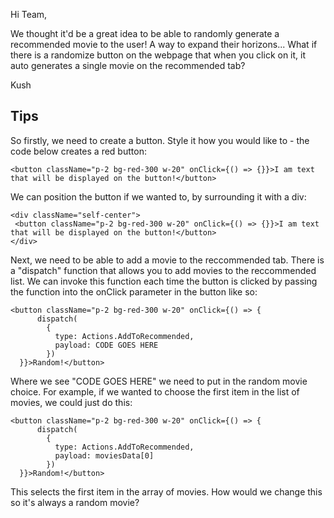 Hi Team,

We thought it'd be a great idea to be able to randomly generate a recommended movie to the user! A way to expand their horizons... What if there is a randomize button
on the webpage that when you click on it, it auto generates a single movie on the recommended tab?

Kush

## Tips

So firstly, we need to create a button. Style it how you would like to - the code below creates a red button:

`<button className="p-2 bg-red-300 w-20" onClick={() => {}}>I am text that will be displayed on the button!</button>`

We can position the button if we wanted to, by surrounding it with a div:

```
<div className="self-center">
 <button className="p-2 bg-red-300 w-20" onClick={() => {}}>I am text that will be displayed on the button!</button>
</div>
```

Next, we need to be able to add a movie to the reccommended tab. There is a "dispatch" function that allows you to add movies to the reccommended list. We can invoke this function each time the button is clicked by passing the function into the onClick parameter in the button like so:

```
<button className="p-2 bg-red-300 w-20" onClick={() => {
      dispatch(
        {
          type: Actions.AddToRecommended,
          payload: CODE GOES HERE
        })
  }}>Random!</button>
```

Where we see "CODE GOES HERE" we need to put in the random movie choice. For example, if we wanted to choose the first item in the list of movies, we could just do this:

```
<button className="p-2 bg-red-300 w-20" onClick={() => {
      dispatch(
        {
          type: Actions.AddToRecommended,
          payload: moviesData[0]
        })
  }}>Random!</button>
```

This selects the first item in the array of movies. How would we change this so it's always a random movie?